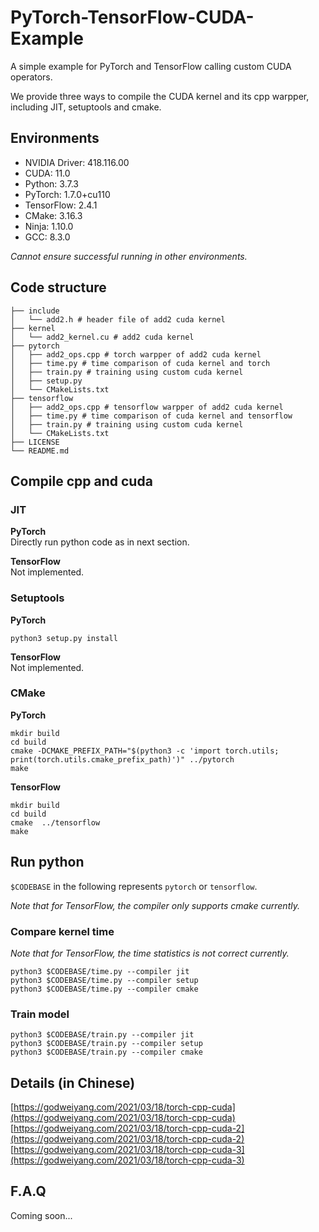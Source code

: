 # PyTorch-TensorFlow-CUDA-Example
A simple example for PyTorch and TensorFlow calling custom CUDA operators.

We provide three ways to compile the CUDA kernel and its cpp warpper, including JIT, setuptools and cmake.

## Environments
* NVIDIA Driver: 418.116.00
* CUDA: 11.0
* Python: 3.7.3
* PyTorch: 1.7.0+cu110
* TensorFlow: 2.4.1
* CMake: 3.16.3
* Ninja: 1.10.0
* GCC: 8.3.0

*Cannot ensure successful running in other environments.*

## Code structure
```shell
├── include
│   └── add2.h # header file of add2 cuda kernel
├── kernel
│   └── add2_kernel.cu # add2 cuda kernel
├── pytorch
│   ├── add2_ops.cpp # torch warpper of add2 cuda kernel
│   ├── time.py # time comparison of cuda kernel and torch
│   ├── train.py # training using custom cuda kernel
│   ├── setup.py
│   └── CMakeLists.txt
├── tensorflow
│   ├── add2_ops.cpp # tensorflow warpper of add2 cuda kernel
│   ├── time.py # time comparison of cuda kernel and tensorflow
│   ├── train.py # training using custom cuda kernel
│   └── CMakeLists.txt
├── LICENSE
└── README.md
```

## Compile cpp and cuda
### JIT
**PyTorch**  
Directly run python code as in next section.

**TensorFlow**  
Not implemented.

### Setuptools
**PyTorch**  
```shell
python3 setup.py install
```

**TensorFlow**  
Not implemented.

### CMake
**PyTorch**  
```shell
mkdir build
cd build
cmake -DCMAKE_PREFIX_PATH="$(python3 -c 'import torch.utils; print(torch.utils.cmake_prefix_path)')" ../pytorch
make
```

**TensorFlow**  
```shell
mkdir build
cd build
cmake  ../tensorflow
make
```

## Run python
`$CODEBASE` in the following represents `pytorch` or `tensorflow`.

*Note that for TensorFlow, the compiler only supports cmake currently.*

### Compare kernel time
*Note that for TensorFlow, the time statistics is not correct currently.*

```shell
python3 $CODEBASE/time.py --compiler jit
python3 $CODEBASE/time.py --compiler setup
python3 $CODEBASE/time.py --compiler cmake
```

### Train model
```shell
python3 $CODEBASE/train.py --compiler jit
python3 $CODEBASE/train.py --compiler setup
python3 $CODEBASE/train.py --compiler cmake
```

## Details (in Chinese)
[https://godweiyang.com/2021/03/18/torch-cpp-cuda](https://godweiyang.com/2021/03/18/torch-cpp-cuda)  
[https://godweiyang.com/2021/03/18/torch-cpp-cuda-2](https://godweiyang.com/2021/03/18/torch-cpp-cuda-2)  
[https://godweiyang.com/2021/03/18/torch-cpp-cuda-3](https://godweiyang.com/2021/03/18/torch-cpp-cuda-3)

## F.A.Q
Coming soon...